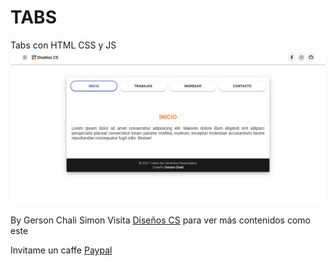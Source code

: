 # TABS
Tabs con  HTML CSS y JS
![Alt text](image/tabs.png "tabs")

By Gerson Chali Simon
Visita [Diseños CS](https://discsllc.com) para ver más contenidos como este

Invitame un caffe [Paypal](https://paypal.me/dischali)
